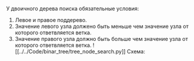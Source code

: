 У двоичного дерева поиска обязательные условия:
1. Левое и правое поддерево.
2. Значение левого узла должено быть меньше чем значение узла от которого ответвляется ветка.
3. Значение правого узла должно быть больше чем значение узла от которого  ответвляется ветка.
![[../../Code/binar_tree/tree_node_search.py]]
Схема: 